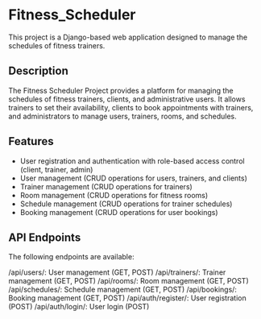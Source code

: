 # Fitness_Scheduler

This project is a Django-based web application designed to manage the schedules of fitness trainers.

## Description

The Fitness Scheduler Project provides a platform for managing the schedules of fitness trainers, clients, and administrative users. It allows trainers to set their availability, clients to book appointments with trainers, and administrators to manage users, trainers, rooms, and schedules.

## Features

- User registration and authentication with role-based access control (client, trainer, admin)
- User management (CRUD operations for users, trainers, and clients)
- Trainer management (CRUD operations for trainers)
- Room management (CRUD operations for fitness rooms)
- Schedule management (CRUD operations for trainer schedules)
- Booking management (CRUD operations for user bookings)
  
## API Endpoints

The following endpoints are available:

/api/users/: User management (GET, POST)
/api/trainers/: Trainer management (GET, POST)
/api/rooms/: Room management (GET, POST)
/api/schedules/: Schedule management (GET, POST)
/api/bookings/: Booking management (GET, POST)
/api/auth/register/: User registration (POST)
/api/auth/login/: User login (POST)

